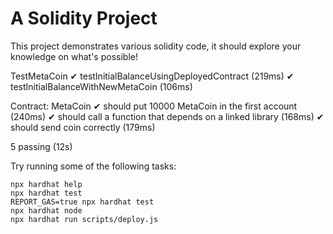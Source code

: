 # A Solidity Project

This project demonstrates various solidity code, it should explore your knowledge on what's possible!

TestMetaCoin
    ✔ testInitialBalanceUsingDeployedContract (219ms)
    ✔ testInitialBalanceWithNewMetaCoin (106ms)

  Contract: MetaCoin
    ✔ should put 10000 MetaCoin in the first account (240ms)
    ✔ should call a function that depends on a linked library (168ms)
    ✔ should send coin correctly (179ms)


  5 passing (12s)

Try running some of the following tasks:

```shell
npx hardhat help
npx hardhat test
REPORT_GAS=true npx hardhat test
npx hardhat node
npx hardhat run scripts/deploy.js
```
